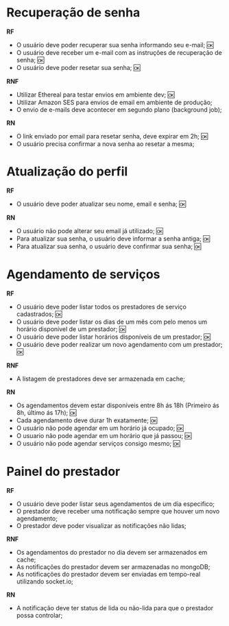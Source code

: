 # Recuperação de senha

**RF** 

- O usuário deve poder recuperar sua senha informando seu e-mail; 🆗
- O usuário deve receber um e-mail com as instruções de recuperação de senha; 🆗
- O usuário deve poder resetar sua senha; 🆗

**RNF**

- Utilizar Ethereal para testar envios em ambiente dev; 🆗
- Utilizar Amazon SES para envios de email em ambiente de produção;
- O envio de e-mails deve acontecer em segundo plano (background job);

**RN**

- O link enviado por email para resetar senha, deve expirar em 2h; 🆗
- O usuário precisa confirmar a nova senha ao resetar a mesma;

# Atualização do perfil

**RF**

- O usuário deve poder atualizar seu nome, email e senha; 🆗

**RN**

- O usuário não pode alterar seu email já utilizado; 🆗
- Para atualizar sua senha, o usuário deve informar a senha antiga; 🆗
- Para atualizar sua senha, o usuário deve confirmar sua senha; 🆗

# Agendamento de serviços

**RF**

- O usuário deve poder listar todos os prestadores de serviço cadastrados; 🆗
- O usuário deve poder listar os dias de um mês com pelo menos um horário disponível de um prestador; 🆗
- O usuário deve poder listar horários disponíveis de um prestador; 🆗
- O usuário deve poder realizar um novo agendamento com um prestador; 🆗

**RNF**

- A listagem de prestadores deve ser armazenada em cache;

**RN**

- Os agendamentos devem estar disponíveis entre 8h ás 18h (Primeiro ás 8h, último ás 17h); 🆗
- Cada agendamento deve durar 1h exatamente; 🆗
- O usuário não pode agendar em um horário já ocupado; 🆗
- O usuario não pode agendar em um horário que já passou; 🆗
- O usuário não pode agendar serviços consigo mesmo; 🆗

# Painel do prestador

**RF**

- O usuário deve poder listar seus agendamentos de um dia especifico;
- O prestador deve receber uma notificação sempre que houver um novo agendamento;
- O prestador deve poder visualizar as notificações não lidas;

**RNF**

- Os agendamentos do prestador no dia devem ser armazenados em cache;
- As notificações do prestador devem ser armazenadas no mongoDB;
- As notificações do prestador devem  ser enviadas em tempo-real utilizando socket.io;

**RN**

- A notificação deve ter status de lida ou não-lida para que o prestador possa controlar;
